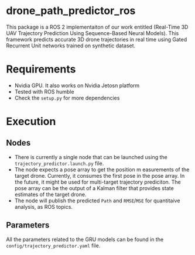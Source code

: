 # drone_path_predictor_ros
This package is a ROS 2 implementaiton of our work entitled (Real-Time 3D UAV Trajectory Prediction Using Sequence-Based
Neural Models). This framework predicts accurate 3D drone trajectories in real time using Gated Recurrent Unit networks trained on synthetic dataset.

# Requirements
* Nvidia GPU. It also works on Nvidia Jetosn platform
* Tested with ROS humble
* Check the `setup.py` for more dependencies

# Execution

## Nodes
* There is currently a single node that can be launched using the `trajectory_predictor.launch.py` file.
* The node expects a pose array to get the position m easurements of the target drone. Currently, it consumes the first pose in the pose array. In the future, it might be used for multi-target trajectory prediciton. The pose array can be the output of a Kalman filter that provides state estimates of the target drone.
* The node will publish the predicted `Path` and `RMSE`/`MSE` for quantitaive analysis, as ROS topics.

## Parameters
All the parameters related to the GRU models can be found in the `config/trajectory_predictor.yaml` file.
